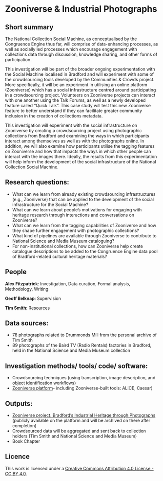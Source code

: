 # Zooniverse & Industrial Photographs


## Short summary
The National Collection Social Machine, as conceptualised by the Congruence Engine thus far, will comprise of data-enhancing processes, as well as socially led processes which encourage engagement with collections data through discussion, knowledge sharing, and other forms of participation. 

This investigation will be part of the broader ongoing experimentation with the Social Machine localised in Bradford and will experiment with some of the crowdsourcing tools developed by the Communities & Crowds project. More specifically, it will be an experiment in utilising an online platform (Zooniverse) which has a social infrastructure centred around participating in a crowdsourcing project. Volunteers on Zooniverse projects can interact with one another using the Talk Forums, as well as a newly developed feature called “Quick Talk”. This case study will test this new Zooniverse feature to better understand if they can facilitate greater community inclusion in the creation of collections metadata.

This investigation will experiment with the social infrastructure on Zooniverse by creating a crowdsourcing project using photographic collections from Bradford and examining the ways in which participants interact among themselves as well as with the photographs online. In addition, we will also examine how participants utilise the tagging features on Zooniverse and how that impacts the ways in which other people can interact with the images there. Ideally, the results from this experimentation will help inform the development of the social infrastructure of the National Collection Social Machine.


## Research questions:


- What can we learn from already existing crowdsourcing infrastructures (e.g., Zooniverse) that can be applied to the development of the social infrastructure for the Social Machine?
- What can we learn about people’s motivations for engaging with heritage research through interactions and conversations on Zooniverse?
- What can we learn from the tagging capabilities of Zooniverse and how they shape further engagement with photographic collections?
- What kind of pipelines are available through Zooniverse to contribute to National Science and Media Museum cataloguing?
- For non-institutional collections, how can Zooniverse help create catalogue descriptions to be added to the Congruence Engine data pool of Bradford-related cultural heritage materials?


## People 

**Alex Fitzpatrick**: Investigation, Data curation, Formal analysis, Methodology, Writing 

**Geoff Belknap**: Supervision

**Tim Smith**: Resources


## Data sources:
- 78 photographs related to Drummonds Mill from the personal archive of Tim Smith
- 89 photographs of the Baird TV (Radio Rentals) factories in Bradford, held in the National Science and Media Museum collection


## Investigation methods/ tools/ code/ software:
- Crowdsourcing techniques (using transcription, image description, and object identification workflows) 
- [Zooniverse platform](https://www.zooniverse.org)- including Zooniverse-built tools: ALICE, Caesar)

## Outputs:
- [Zooniverse project, Bradford’s Industrial Heritage through Photographs](https://frontend.preview.zooniverse.org/projects/alexfitzpatrick/bradfords-industrial-heritage-in-photographs ) (publicly available on the platform and will be archived on there after completion)
- Crowdsourced data will be aggregated and sent back to collection holders (Tim Smith and National Science and Media Museum)
- Book Chapter

  
## Licence 
This work is licensed under a [Creative Commons Attribution 4.0 License - CC BY 4.0](https://creativecommons.org/licenses/by/4.0/).




